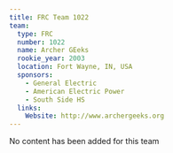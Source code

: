 ```yaml
---
title: FRC Team 1022
team:
  type: FRC
  number: 1022
  name: Archer GEeks
  rookie_year: 2003
  location: Fort Wayne, IN, USA
  sponsors:
    - General Electric
    - American Electric Power
    - South Side HS
  links:
    Website: http://www.archergeeks.org
---
```

No content has been added for this team